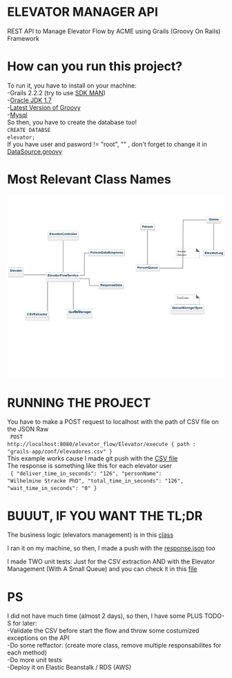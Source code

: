 # ELEVATOR MANAGER API

REST API to Manage Elevator Flow by ACME using Grails (Groovy On Rails) Framework

# How can you run this project?
To run it, you have to install on your machine: <br />
-Grails 2.2.2 (try to use [SDK MAN](http://sdkman.io/install.html)) <br />
-[Oracle JDK 1.7](https://www.digitalocean.com/community/tutorials/como-instalar-o-java-no-ubuntu-com-apt-get-pt) <br />
-[Latest Version of Groovy](http://groovy-lang.org/download.html) <br />
-[Mysql](https://www.mysql.com/downloads/) <br />
So then, you have to create the database too! <br />
<code>CREATE DATABSE elevator;</code> <br />
If you have user and pasword != "root", "" , don't forget to change it in [DataSource.groovy](https://github.com/vtinguan/elevator_manager_api/blob/master/grails-app/conf/DataSource.groovy) <br />


# Most Relevant Class Names
![alt tag](https://raw.githubusercontent.com/vtinguan/elevator_manager_api/master/classDiagram.png?token=AIrbXUUSz0InWoo1Lo1GncGWSX6NKGpgks5YOhk_wA%3D%3D)


# RUNNING THE PROJECT
You have to make a POST request to localhost with the path of CSV file on the JSON Raw <br />
<code>
POST http://localhost:8080/elevator_flow/Elevator/execute
{
	path : "grails-app/conf/elevadores.csv"
}
</code> <br />
This example works cause I made git push with the [CSV file](https://github.com/vtinguan/elevator_manager_api/blob/master/grails-app/conf/elevadores.csv) <br />
The response is something like this for each elevator user <br />
<code>
      {
        "deliver_time_in_seconds": "126",
        "personName": "Wilhelmine Stracke PhD",
        "total_time_in_seconds": "126",
        "wait_time_in_seconds": "0"
      }
</code>

# BUUUT, IF YOU WANT THE TL;DR 
The business logic (elevators management) is in this [class](https://github.com/vtinguan/elevator_manager_api/blob/master/src/groovy/model/QueueManager.groovy) <br />

I ran it on my machine, so then, I made a push with the [response.json](https://github.com/vtinguan/elevator_manager_api/blob/master/response.json) too <br />

I made TWO unit tests: Just for the CSV extraction AND with the Elevator Management (With A Small Queue) and you can check it in this [file](https://github.com/vtinguan/elevator_manager_api/blob/master/test/unit/elevator_flow/QueueManagerSpec.groovy)


# PS
I did not have much time (almost 2 days), so then, I have some PLUS TODO-S for later: <br />
-Validate the CSV before start the flow and throw some costumized exceptions on the API <br />
-Do some reffactor: (create more class, remove multiple responsabilites for each method) <br />
-Do more unit tests <br />
-Deploy it on Elastic Beanstalk / RDS (AWS) <br />
